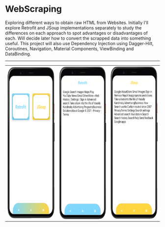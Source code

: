# WebScraping
Exploring different ways to obtain raw HTML from Websites. Initially I'll explore Retrofit and JSoup implementations separately to study the differences on each approach to spot advantages or disadvantages of each. Will decide later how to convert the scrapped data into something useful. This project will also use Dependency Injection using Dagger-Hilt, Coroutines, Navigation, Material Components, ViewBinding and DataBinding.
<br>
<hr>
 <table style="boder: 1px solid #00000000";>
  <tr>
  <td><img src="https://github.com/RysanekRivera/WebScraping/blob/master/webscraping_1.png" width="250" height="500"></td>
  <td><img src="https://github.com/RysanekRivera/WebScraping/blob/master/webscraping_2.png" width="250" height="500"></td>
  <td><img src="https://github.com/RysanekRivera/WebScraping/blob/master/webscraping_3.png" width="250" height="500"></td>
 </tr>
 </table>
  

